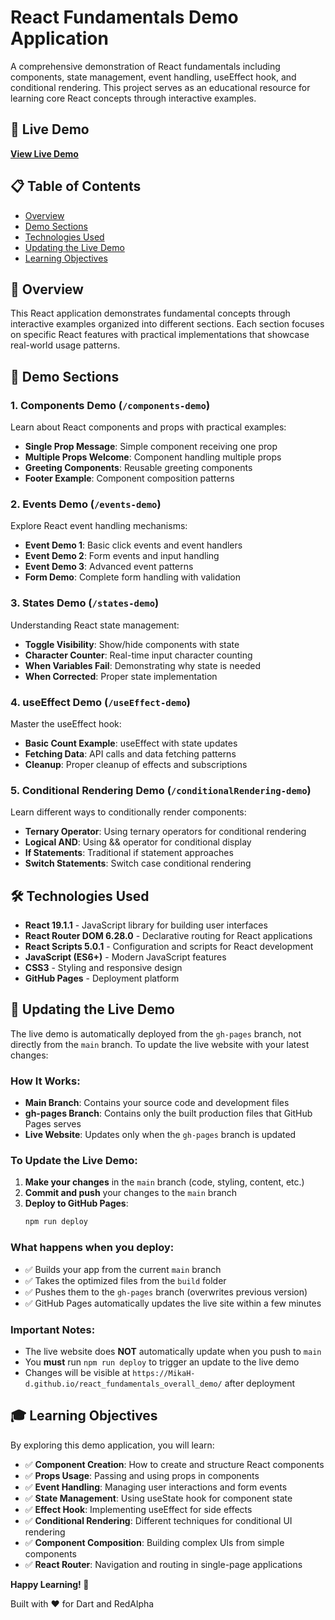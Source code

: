 # React Fundamentals Demo Application

A comprehensive demonstration of React fundamentals including components, state management, event handling, useEffect hook, and conditional rendering. This project serves as an educational resource for learning core React concepts through interactive examples.

## 🚀 Live Demo

**[View Live Demo](https://MikaH-d.github.io/react_fundamentals_overall_demo/)**

## 📋 Table of Contents

- [Overview](#overview)
- [Demo Sections](#demo-sections)
- [Technologies Used](#technologies-used)
- [Updating the Live Demo](#updating-the-live-demo)
- [Learning Objectives](#learning-objectives)

## 🎯 Overview

This React application demonstrates fundamental concepts through interactive examples organized into different sections. Each section focuses on specific React features with practical implementations that showcase real-world usage patterns.

## 🎪 Demo Sections

### 1. **Components Demo** (`/components-demo`)
Learn about React components and props with practical examples:
- **Single Prop Message**: Simple component receiving one prop
- **Multiple Props Welcome**: Component handling multiple props
- **Greeting Components**: Reusable greeting components
- **Footer Example**: Component composition patterns

### 2. **Events Demo** (`/events-demo`)
Explore React event handling mechanisms:
- **Event Demo 1**: Basic click events and event handlers
- **Event Demo 2**: Form events and input handling
- **Event Demo 3**: Advanced event patterns
- **Form Demo**: Complete form handling with validation

### 3. **States Demo** (`/states-demo`)
Understanding React state management:
- **Toggle Visibility**: Show/hide components with state
- **Character Counter**: Real-time input character counting
- **When Variables Fail**: Demonstrating why state is needed
- **When Corrected**: Proper state implementation

### 4. **useEffect Demo** (`/useEffect-demo`)
Master the useEffect hook:
- **Basic Count Example**: useEffect with state updates
- **Fetching Data**: API calls and data fetching patterns
- **Cleanup**: Proper cleanup of effects and subscriptions

### 5. **Conditional Rendering Demo** (`/conditionalRendering-demo`)
Learn different ways to conditionally render components:
- **Ternary Operator**: Using ternary operators for conditional rendering
- **Logical AND**: Using && operator for conditional display
- **If Statements**: Traditional if statement approaches
- **Switch Statements**: Switch case conditional rendering

## 🛠 Technologies Used

- **React 19.1.1** - JavaScript library for building user interfaces
- **React Router DOM 6.28.0** - Declarative routing for React applications
- **React Scripts 5.0.1** - Configuration and scripts for React development
- **JavaScript (ES6+)** - Modern JavaScript features
- **CSS3** - Styling and responsive design
- **GitHub Pages** - Deployment platform

## 🔄 Updating the Live Demo

The live demo is automatically deployed from the `gh-pages` branch, not directly from the `main` branch. To update the live website with your latest changes:

### **How It Works:**
- **Main Branch**: Contains your source code and development files
- **gh-pages Branch**: Contains only the built production files that GitHub Pages serves
- **Live Website**: Updates only when the `gh-pages` branch is updated

### **To Update the Live Demo:**

1. **Make your changes** in the `main` branch (code, styling, content, etc.)
2. **Commit and push** your changes to the `main` branch
3. **Deploy to GitHub Pages**:
   ```bash
   npm run deploy
   ```

### **What happens when you deploy:**
- ✅ Builds your app from the current `main` branch
- ✅ Takes the optimized files from the `build` folder
- ✅ Pushes them to the `gh-pages` branch (overwrites previous version)
- ✅ GitHub Pages automatically updates the live site within a few minutes

### **Important Notes:**
- The live website does **NOT** automatically update when you push to `main`
- You **must** run `npm run deploy` to trigger an update to the live demo
- Changes will be visible at `https://MikaH-d.github.io/react_fundamentals_overall_demo/` after deployment

## 🎓 Learning Objectives

By exploring this demo application, you will learn:

- ✅ **Component Creation**: How to create and structure React components
- ✅ **Props Usage**: Passing and using props in components
- ✅ **Event Handling**: Managing user interactions and form events
- ✅ **State Management**: Using useState hook for component state
- ✅ **Effect Hook**: Implementing useEffect for side effects
- ✅ **Conditional Rendering**: Different techniques for conditional UI rendering
- ✅ **Component Composition**: Building complex UIs from simple components
- ✅ **React Router**: Navigation and routing in single-page applications


**Happy Learning! 🚀**

Built with ❤️ for Dart and RedAlpha

